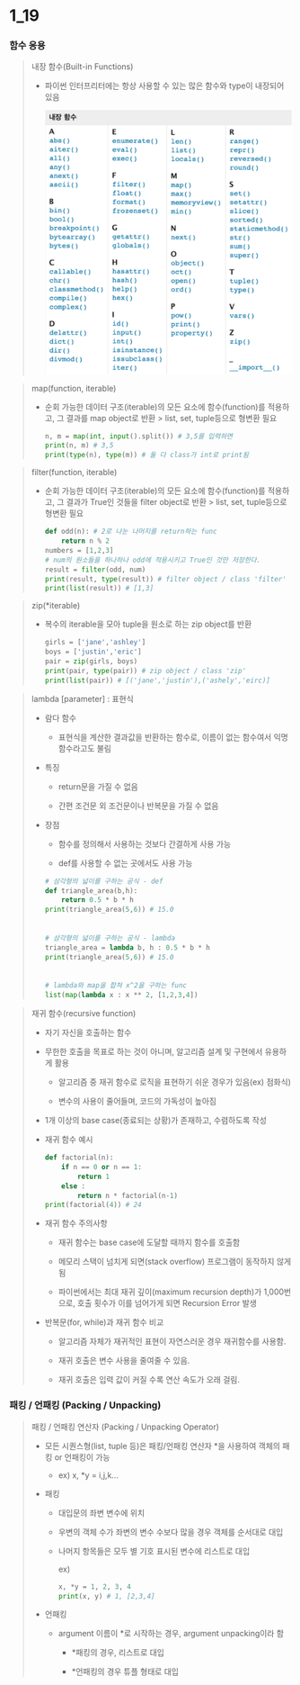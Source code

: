 # 1_19

### 함수 응용

> 내장 함수(Built-in Functions)
> 
> - 파이썬 인터프리터에는 항상 사용할 수 있는 많은 함수와 type이 내장되어 있음
>   
>   ![화면 캡처 2023-01-19 090019.png](${hello}_assets/ac302d15e889a0f85a954cb81f97ae20f455b564.png)

> map(function, iterable)
> 
> - 순회 가능한 데이터 구조(iterable)의 모든 요소에 함수(function)를 적용하고, 그 결과를 map object로 반환 > list, set, tuple등으로 형변환 필요
>   
>   ```python
>   n, m = map(int, input().split()) # 3,5를 입력하면
>   print(n, m) # 3,5
>   print(type(n), type(m)) # 둘 다 class가 int로 print됨
>   ```

> filter(function, iterable)
> 
> - 순회 가능한 데이터 구조(iterable)의 모든 요소에 함수(function)를 적용하고, 그 결과가 True인 것들을 filter object로 반환 > list, set, tuple등으로 형변환 필요
>   
>   ```python
>   def odd(n): # 2로 나눈 나머지를 return하는 func
>       return n % 2
>   numbers = [1,2,3] 
>   # num의 원소들을 하나하나 odd에 적용시키고 True인 것만 저장한다. 
>   result = filter(odd, num) 
>   print(result, type(result)) # filter object / class 'filter'
>   print(list(result)) # [1,3]
>   ```

> zip(*iterable)
> 
> - 복수의 iterable을 모아 tuple을 원소로 하는 zip object를 반환
>   
>   ```python
>   girls = ['jane','ashley']
>   boys = ['justin','eric']
>   pair = zip(girls, boys)
>   print(pair, type(pair)) # zip object / class 'zip'
>   print(list(pair)) # [('jane','justin'),('ashely','eirc)]
>   ```

> lambda [parameter] : 표현식
> 
> - 람다 함수
>   
>   - 표현식을 계산한 결과값을 반환하는 함수로, 이름이 없는 함수여서 익명 함수라고도 불림
> 
> - 특징
>   
>   - return문을 가질 수 없음
>   
>   - 간편 조건문 외 조건문이나 반복문을 가질 수 없음
> 
> - 장점
>   
>   - 함수를 정의해서 사용하는 것보다 간결하게 사용 가능
>   
>   - def를 사용할 수 없는 곳에서도 사용 가능
>   
>   ```python
>   # 삼각형의 넓이를 구하는 공식 - def
>   def triangle_area(b,h):
>       return 0.5 * b * h
>   print(triangle_area(5,6)) # 15.0
>   
>   
>   # 삼각형의 넓이를 구하는 공식 - lambda
>   triangle_area = lambda b, h : 0.5 * b * h
>   print(triangle_area(5,6)) # 15.0
>   
>   
>   # lambda와 map을 합쳐 x^2을 구하는 func
>   list(map(lambda x : x ** 2, [1,2,3,4])
>   ```

> 재귀 함수(recursive function)
> 
> - 자기 자신을 호출하는 함수
> 
> - 무한한 호출을 목표로 하는 것이 아니며, 알고리즘 설계 및 구현에서 유용하게 활용
>   
>   - 알고리즘 중 재귀 함수로 로직을 표현하기 쉬운 경우가 있음(ex) 점화식)
>   
>   - 변수의 사용이 줄어들며, 코드의 가독성이 높아짐
> 
> - 1개 이상의 base case(종료되는 상황)가 존재하고, 수렴하도록 작성
> 
> - 재귀 함수 예시
>   
>   ```python
>   def factorial(n):
>       if n == 0 or n == 1:
>           return 1
>       else :
>           return n * factorial(n-1)
>   print(factorial(4)) # 24
>   ```
> 
> - 재귀 함수 주의사항
>   
>   - 재귀 함수는 base case에 도달할 때까지 함수를 호출함
>   
>   - 메모리 스택이 넘치게 되면(stack overflow) 프로그램이 동작하지 않게 됨
>   
>   - 파이썬에서는 최대 재귀 깊이(maximum recursion depth)가 1,000번으로, 호출 횟수가 이를 넘어가게 되면 Recursion Error 발생
> 
> - 반복문(for, while)과 재귀 함수 비교
>   
>   - 알고리즘 자체가 재귀적인 표현이 자연스러운 경우 재귀함수를 사용함.
>   
>   - 재귀 호출은 변수 사용을 줄여줄 수 있음.
>   
>   - 재귀 호출은 입력 값이 커질 수록 연산 속도가 오래 걸림.

### 패킹 / 언패킹 (Packing / Unpacking)

> 패킹 / 언패킹 연산자 (Packing / Unpacking Operator)
> 
> - 모든 시퀀스형(list, tuple 등)은 패킹/언패킹 연산자 *을 사용하여 객체의 패킹 or 언패킹이 가능
>   
>   - ex) x, *y = i,j,k...
> 
> - 패킹
>   
>   - 대입문의 좌변 변수에 위치
>   
>   - 우변의 객체 수가 좌변의 변수 수보다 많을 경우 객체를 순서대로 대입
>   
>   - 나머지 항목들은 모두 별 기호 표시된 변수에 리스트로 대입
>     
>     ex)
>     
>     ```python
>     x, *y = 1, 2, 3, 4
>     print(x, y) # 1, [2,3,4]
>     ```
> 
> - 언패킹
>   
>   - argument 이름이 *로 시작하는 경우, argument unpacking이라 함
>     
>     - *패킹의 경우, 리스트로 대입
>     
>     - *언패킹의 경우 튜플 형태로 대입 
